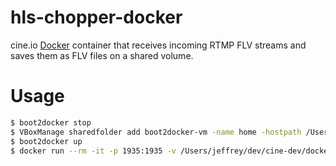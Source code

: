 # hls-chopper-docker

cine.io [Docker](https://docker.com/) container that receives incoming RTMP FLV streams and saves them as FLV files on a shared volume.


# Usage

```bash
$ boot2docker stop
$ VBoxManage sharedfolder add boot2docker-vm -name home -hostpath /Users
$ boot2docker up
$ docker run --rm -it -p 1935:1935 -v /Users/jeffrey/dev/cine-dev/docker/rtmp-flv-record-docker/tmp:/var/recordings cine/rtmp-flv-record-docker
```
